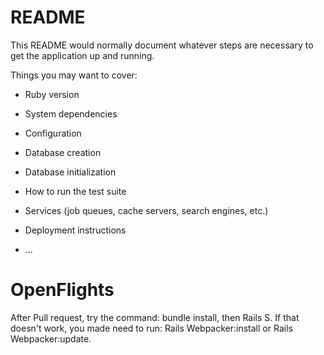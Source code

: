 # README

This README would normally document whatever steps are necessary to get the
application up and running.

Things you may want to cover:

* Ruby version

* System dependencies

* Configuration

* Database creation

* Database initialization

* How to run the test suite

* Services (job queues, cache servers, search engines, etc.)

* Deployment instructions

* ...
# OpenFlights

After Pull request, try the command: bundle install, then Rails S.
If that doesn't work, you made need to run: Rails Webpacker:install or Rails Webpacker:update. 
